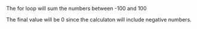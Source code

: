 The for loop will sum the numbers between -100 and 100

The final value will be 0 since the calculaton will include negative numbers.